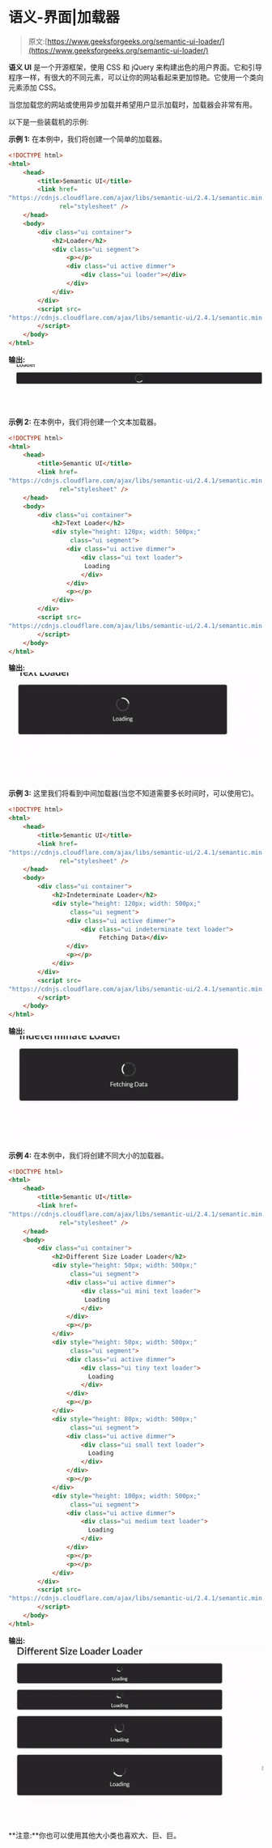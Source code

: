 # 语义-界面|加载器

> 原文:[https://www.geeksforgeeks.org/semantic-ui-loader/](https://www.geeksforgeeks.org/semantic-ui-loader/)

**语义 UI** 是一个开源框架，使用 CSS 和 jQuery 来构建出色的用户界面。它和引导程序一样，有很大的不同元素，可以让你的网站看起来更加惊艳。它使用一个类向元素添加 CSS。

当您加载您的网站或使用异步加载并希望用户显示加载时，加载器会非常有用。

以下是一些装载机的示例:

**示例 1:** 在本例中，我们将创建一个简单的加载器。

```html
<!DOCTYPE html>
<html>
    <head>
        <title>Semantic UI</title>
        <link href=
"https://cdnjs.cloudflare.com/ajax/libs/semantic-ui/2.4.1/semantic.min.css" 
              rel="stylesheet" />
    </head>
    <body>
        <div class="ui container">
            <h2>Loader</h2>
            <div class="ui segment">
                <p></p>
                <div class="ui active dimmer">
                    <div class="ui loader"></div>
                </div>
            </div>
        </div>
        <script src=
"https://cdnjs.cloudflare.com/ajax/libs/semantic-ui/2.4.1/semantic.min.js">
        </script>
    </body>
</html>
```

**输出:**
![](img/b8f7f2901e5c0ef5e9c8aa05b4bb25fc.png)

**示例 2:** 在本例中，我们将创建一个文本加载器。

```html
<!DOCTYPE html>
<html>
    <head>
        <title>Semantic UI</title>
        <link href=
"https://cdnjs.cloudflare.com/ajax/libs/semantic-ui/2.4.1/semantic.min.css" 
              rel="stylesheet" />
    </head>
    <body>
        <div class="ui container">
            <h2>Text Loader</h2>
            <div style="height: 120px; width: 500px;" 
                 class="ui segment">
                <div class="ui active dimmer">
                    <div class="ui text loader">
                     Loading
                    </div>
                </div>
                <p></p>
            </div>
        </div>
        <script src=
"https://cdnjs.cloudflare.com/ajax/libs/semantic-ui/2.4.1/semantic.min.js">
        </script>
    </body>
</html>
```

**输出:**
![](img/8e4bb25ba65d5122e86eeb6a6355e7fc.png)

**示例 3:** 这里我们将看到中间加载器(当您不知道需要多长时间时，可以使用它)。

```html
<!DOCTYPE html>
<html>
    <head>
        <title>Semantic UI</title>
        <link href=
"https://cdnjs.cloudflare.com/ajax/libs/semantic-ui/2.4.1/semantic.min.css" 
              rel="stylesheet" />
    </head>
    <body>
        <div class="ui container">
            <h2>Indeterminate Loader</h2>
            <div style="height: 120px; width: 500px;" 
                 class="ui segment">
                <div class="ui active dimmer">
                    <div class="ui indeterminate text loader">
                         Fetching Data</div>
                </div>
                <p></p>
            </div>
        </div>
        <script src=
"https://cdnjs.cloudflare.com/ajax/libs/semantic-ui/2.4.1/semantic.min.js">
        </script>
    </body>
</html>
```

**输出:**
![](img/8073cd33317500a224b6546b2b37afde.png)

**示例 4:** 在本例中，我们将创建不同大小的加载器。

```html
<!DOCTYPE html>
<html>
    <head>
        <title>Semantic UI</title>
        <link href=
"https://cdnjs.cloudflare.com/ajax/libs/semantic-ui/2.4.1/semantic.min.css" 
              rel="stylesheet" />
    </head>
    <body>
        <div class="ui container">
            <h2>Different Size Loader Loader</h2>
            <div style="height: 50px; width: 500px;" 
                 class="ui segment">
                <div class="ui active dimmer">
                    <div class="ui mini text loader">
                     Loading
                    </div>
                </div>
                <p></p>
            </div>
            <div style="height: 50px; width: 500px;" 
                 class="ui segment">
                <div class="ui active dimmer">
                    <div class="ui tiny text loader">
                      Loading
                    </div>
                </div>
                <p></p>
            </div>
            <div style="height: 80px; width: 500px;" 
                 class="ui segment">
                <div class="ui active dimmer">
                    <div class="ui small text loader">
                      Loading
                    </div>
                </div>
                <p></p>
            </div>
            <div style="height: 100px; width: 500px;" 
                 class="ui segment">
                <div class="ui active dimmer">
                    <div class="ui medium text loader">
                      Loading
                    </div>
                </div>
                <p></p>
                <p></p>
            </div>
        </div>
        <script src=
"https://cdnjs.cloudflare.com/ajax/libs/semantic-ui/2.4.1/semantic.min.js">
        </script>
    </body>
</html>
```

**输出:**
![](img/25a0ba3117e800bd0a606c9ae959378e.png)

**注意:**你也可以使用其他大小类也喜欢大、巨、巨。